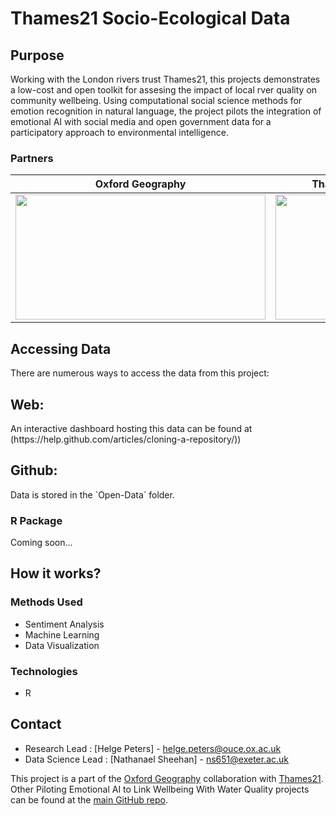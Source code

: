 # Thames21 Socio-Ecological Data 
## Purpose
Working with the London rivers trust Thames21, this projects demonstrates a low-cost and open toolkit for assesing the impact of local rver quality on community wellbeing. Using
computational social science methods for emotion recognition in natural language, the project pilots the integration of emotional AI with social media and open government data for a participatory approach to environmental intelligence.
### Partners
Oxford Geography            |  Thames21
:-------------------------:|:-------------------------:
<img src="https://user-images.githubusercontent.com/22789869/153308708-d900518f-0860-4a6c-a627-f0e6be20b836.png" style="height:200px;width:400px;display:inline-block;">  |      <img src="https://user-images.githubusercontent.com/22789869/153308726-219c284b-ab90-40d9-a318-a073a5abea9a.png" style="height:200px;width:200px;display:inline-block;">
## Accessing Data
There are numerous ways to access the data from this project:
<h2> Web: </h2> 
An interactive dashboard hosting this data can be found at (https://help.github.com/articles/cloning-a-repository/))
<h2> Github: </h2> 
Data is stored in the `Open-Data` folder.
<h3> R Package </h3>
Coming soon...

## How it works?
### Methods Used
* Sentiment Analysis
* Machine Learning
* Data Visualization

### Technologies
* R  

## Contact
- Research Lead : [Helge Peters] - helge.peters@ouce.ox.ac.uk
- Data Science Lead : [Nathanael Sheehan] - ns651@exeter.ac.uk

This project is a part of the [Oxford Geography](https://www.geog.ox.ac.uk/) collaboration with [Thames21](https://www.thames21.org.uk/).  Other Piloting Emotional AI to Link Wellbeing With Water Quality projects can be found at the [main GitHub repo](https://github.com/Digital-Water-Publics).

